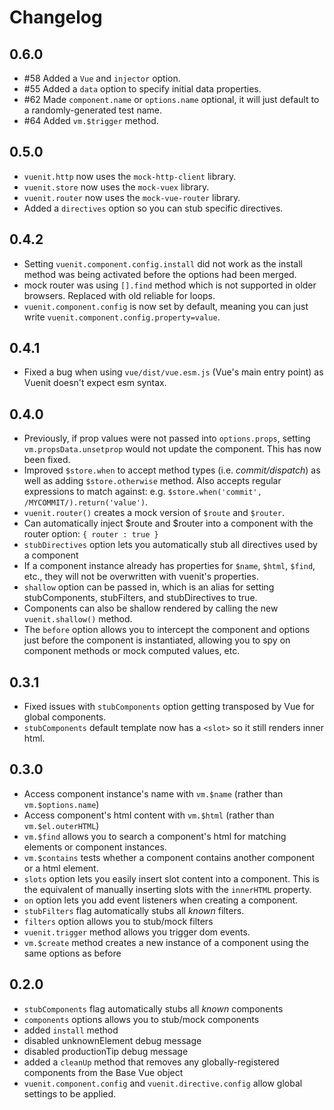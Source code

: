 # Changelog

## 0.6.0
- #58 Added a `Vue` and `injector` option.
- #55 Added a `data` option to specify initial data properties.
- #62 Made `component.name` or `options.name` optional, it will just default to a randomly-generated test name.
- #64 Added `vm.$trigger` method.

## 0.5.0
- `vuenit.http` now uses the `mock-http-client` library.
- `vuenit.store` now uses the `mock-vuex` library.
- `vuenit.router` now uses the `mock-vue-router` library.
- Added a `directives` option so you can stub specific directives.

## 0.4.2
- Setting `vuenit.component.config.install` did not work as the install method was being activated before the options had been merged.
- mock router was using `[].find` method which is not supported in older browsers. Replaced with old reliable for loops.
- `vuenit.component.config` is now set by default, meaning you can just write `vuenit.component.config.property=value`.

## 0.4.1
- Fixed a bug when using `vue/dist/vue.esm.js` (Vue's main entry point) as Vuenit doesn't expect esm syntax.

## 0.4.0
- Previously, if prop values were not passed into `options.props`, setting `vm.propsData.unsetprop` would not update the component. This has now been fixed.
- Improved `$store.when` to accept method types (i.e. *commit/dispatch*) as well as adding `$store.otherwise` method. Also accepts regular expressions to match against: e.g. `$store.when('commit', /MYCOMMIT/).return('value')`.
- `vuenit.router()` creates a mock version of `$route` and `$router`.
- Can automatically inject $route and $router into a component with the router option: `{ router : true }`  
- `stubDirectives` option lets you automatically stub all directives used by a component
- If a component instance already has properties for `$name`, `$html`, `$find`, etc., they will not be overwritten with vuenit's properties.
- `shallow` option can be passed in, which is an alias for setting stubComponents, stubFilters, and stubDirectives to true.
- Components can also be shallow rendered by calling the new `vuenit.shallow()` method.
- The `before` option allows you to intercept the component and options just before the component is instantiated, allowing you to spy on component methods or mock computed values, etc.

## 0.3.1
- Fixed issues with `stubComponents` option getting transposed by Vue for global components.
- `stubComponents` default template now has a `<slot>` so it still renders inner html.

## 0.3.0
- Access component instance's name with `vm.$name` (rather than `vm.$options.name`)  
- Access component's html content with `vm.$html` (rather than `vm.$el.outerHTML`)
- `vm.$find` allows you to search a component's html for matching elements or component instances.
- `vm.$contains` tests whether a component contains another component or a html element.
- `slots` option lets you easily insert slot content into a component. This is the equivalent of manually inserting slots with the `innerHTML` property.
- `on` option lets you add event listeners when creating a component.
- `stubFilters` flag automatically stubs all *known* filters.
- `filters` option allows you to stub/mock filters
- `vuenit.trigger` method allows you trigger dom events.
- `vm.$create` method creates a new instance of a component using the same options as before

## 0.2.0
- `stubComponents` flag automatically stubs all *known* components  
- `components` options allows you to stub/mock components  
- added `install` method  
- disabled unknownElement debug message  
- disabled productionTip debug message  
- added a `cleanUp` method that removes any globally-registered components from the Base Vue object  
- `vuenit.component.config` and `vuenit.directive.config` allow global settings to be applied.  

